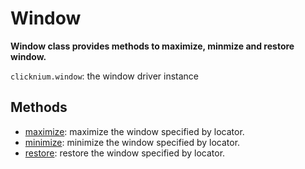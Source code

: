# Window

**Window class provides methods to maximize, minmize and restore window.**

`clicknium.window`: the window driver instance

## Methods <!-- {docsify-ignore} -->

- [maximize](./doc/api/python/window/maximize.md): maximize the window specified by locator.  
- [minimize](./doc/api/python/window/minimize.md): minimize the window specified by locator.  
- [restore](./doc/api/python/window/restore.md): restore the window specified by locator.  